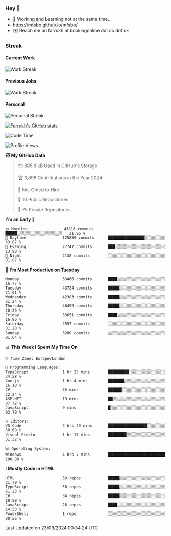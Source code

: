 ### Hey 👋

- 🏃 Working and Learning not at the same time...
- https://mfsbo.github.io/mfsbo/
- ✉️ Reach me on farrukh at bookingonline dot co dot uk

### Streak
#### Current Work
![Work Streak](https://streak-stats.demolab.com/?user=mfsbo)
#### Previous Jobs
![Work Streak](https://streak-stats.demolab.com/?user=farrukhcw)
#### Personal
![Personal Streak](https://streak-stats.demolab.com/?user=farrukhsubhani)

[![Farrukh's GitHub stats](https://github-readme-stats.vercel.app/api?username=mfsbo&hide=stars&count_private=true)](https://github.com/mfsbo/)

<!--START_SECTION:waka-->
![Code Time](http://img.shields.io/badge/Code%20Time-740%20hrs%2047%20mins-blue)

![Profile Views](http://img.shields.io/badge/Profile%20Views-0-blue)

**🐱 My GitHub Data** 

> 📦 885.8 kB Used in GitHub's Storage 
 > 
> 🏆 3,898 Contributions in the Year 2024
 > 
> 🚫 Not Opted to Hire
 > 
> 📜 10 Public Repositories 
 > 
> 🔑 75 Private Repositories 
 > 
**I'm an Early 🐤** 

```text
🌞 Morning                43816 commits       █████░░░░░░░░░░░░░░░░░░░░   21.96 % 
🌆 Daytime                125859 commits      ████████████████░░░░░░░░░   63.07 % 
🌃 Evening                27747 commits       ███░░░░░░░░░░░░░░░░░░░░░░   13.90 % 
🌙 Night                  2138 commits        ░░░░░░░░░░░░░░░░░░░░░░░░░   01.07 % 
```
📅 **I'm Most Productive on Tuesday** 

```text
Monday                   33466 commits       ████░░░░░░░░░░░░░░░░░░░░░   16.77 % 
Tuesday                  43724 commits       █████░░░░░░░░░░░░░░░░░░░░   21.91 % 
Wednesday                42383 commits       █████░░░░░░░░░░░░░░░░░░░░   21.24 % 
Thursday                 40499 commits       █████░░░░░░░░░░░░░░░░░░░░   20.29 % 
Friday                   33651 commits       ████░░░░░░░░░░░░░░░░░░░░░   16.86 % 
Saturday                 2557 commits        ░░░░░░░░░░░░░░░░░░░░░░░░░   01.28 % 
Sunday                   3280 commits        ░░░░░░░░░░░░░░░░░░░░░░░░░   01.64 % 
```


📊 **This Week I Spent My Time On** 

```text
🕑︎ Time Zone: Europe/London

💬 Programming Languages: 
TypeScript               1 hr 25 mins        █████████░░░░░░░░░░░░░░░░   34.58 % 
Vue.js                   1 hr 4 mins         ███████░░░░░░░░░░░░░░░░░░   26.10 % 
C#                       55 mins             ██████░░░░░░░░░░░░░░░░░░░   22.24 % 
ASP.NET                  19 mins             ██░░░░░░░░░░░░░░░░░░░░░░░   07.72 % 
JavaScript               9 mins              █░░░░░░░░░░░░░░░░░░░░░░░░   03.70 % 

🔥 Editors: 
VS Code                  2 hrs 49 mins       █████████████████░░░░░░░░   68.68 % 
Visual Studio            1 hr 17 mins        ████████░░░░░░░░░░░░░░░░░   31.32 % 

💻 Operating System: 
Windows                  4 hrs 7 mins        █████████████████████████   100.00 % 
```

**I Mostly Code in HTML** 

```text
HTML                     39 repos            █████░░░░░░░░░░░░░░░░░░░░   21.79 % 
TypeScript               38 repos            █████░░░░░░░░░░░░░░░░░░░░   21.23 % 
C#                       34 repos            █████░░░░░░░░░░░░░░░░░░░░   18.99 % 
JavaScript               26 repos            ████░░░░░░░░░░░░░░░░░░░░░   14.53 % 
PowerShell               1 repo              ░░░░░░░░░░░░░░░░░░░░░░░░░   00.56 % 
```




 Last Updated on 23/09/2024 00:34:24 UTC
<!--END_SECTION:waka-->
<!--
**mfsbo/mfsbo** is a ✨ _special_ ✨ repository because its `README.md` (this file) appears on your GitHub profile.

Here are some ideas to get you started:

- 🔭 I’m currently working on ...
- 🌱 I’m currently learning ...
- 👯 I’m looking to collaborate on ...
- 🤔 I’m looking for help with ...
- 💬 Ask me about ...
- 📫 How to reach me: ...
- 😄 Pronouns: ...
- ⚡ Fun fact: ...
-->
